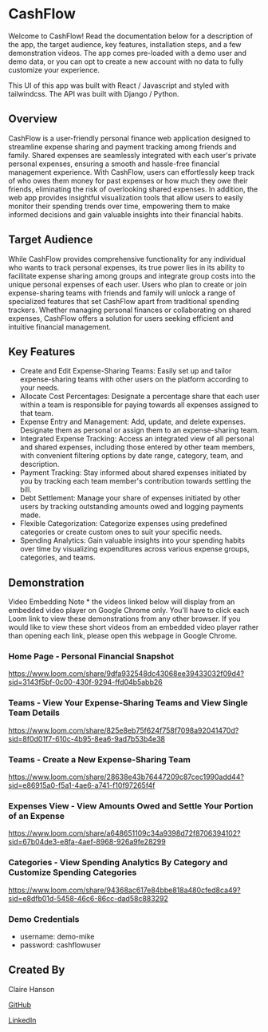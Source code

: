 # CashFlow

Welcome to CashFlow! Read the documentation below for a description of the app, the target audience, key features, installation steps, and a few demonstration videos. The app comes pre-loaded with a demo user and demo data, or you can opt to create a new account with no data to fully customize your experience.

This UI of this app was built with React / Javascript and styled with tailwindcss. The API was built with Django / Python.

## Overview

CashFlow is a user-friendly personal finance web application designed to streamline expense sharing and payment tracking among friends and family. Shared expenses are seamlessly integrated with each user's private personal expenses, ensuring a smooth and hassle-free financial management experience. With CashFlow, users can effortlessly keep track of who owes them money for past expenses or how much they owe their friends, eliminating the risk of overlooking shared expenses. In addition, the web app provides insightful visualization tools that allow users to easily monitor their spending trends over time, empowering them to make informed decisions and gain valuable insights into their financial habits.

## Target Audience

While CashFlow provides comprehensive functionality for any individual who wants to track personal expenses, its true power lies in its ability to facilitate expense sharing among groups and integrate group costs into the unique personal expenses of each user. Users who plan to create or join expense-sharing teams with friends and family will unlock a range of specialized features that set CashFlow apart from traditional spending trackers. Whether managing personal finances or collaborating on shared expenses, CashFlow offers a solution for users seeking efficient and intuitive financial management.

## Key Features

* Create and Edit Expense-Sharing Teams: Easily set up and tailor expense-sharing teams with other users on the platform according to your needs.
* Allocate Cost Percentages: Designate a percentage share that each user within a team is responsible for paying towards all expenses assigned to that team.
* Expense Entry and Management: Add, update, and delete expenses. Designate them as personal or assign them to an expense-sharing team.
* Integrated Expense Tracking: Access an integrated view of all personal and shared expenses, including those entered by other team members, with convenient filtering options by date range, category, team, and description.
* Payment Tracking: Stay informed about shared expenses initiated by you by tracking each team member's contribution towards settling the bill.
* Debt Settlement: Manage your share of expenses initiated by other users by tracking outstanding amounts owed and logging payments made.
* Flexible Categorization: Categorize expenses using predefined categories or create custom ones to suit your specific needs.
* Spending Analytics: Gain valuable insights into your spending habits over time by visualizing expenditures across various expense groups, categories, and teams. 


## Demonstration

Video Embedding Note * the videos linked below will display from an embedded video player on Google Chrome only. You'll have to click each Loom link to view these demonstrations from any other browser. If you would like to view these short videos from an embedded video player rather than opening each link, please open this webpage in Google Chrome. 

### Home Page - Personal Financial Snapshot
https://www.loom.com/share/9dfa932548dc43068ee39433032f09d4?sid=3143f5bf-0c00-430f-9294-ffd04b5abb26

### Teams - View Your Expense-Sharing Teams and View Single Team Details
https://www.loom.com/share/825e8eb75f624f758f7098a92041470d?sid=8f0d01f7-610c-4b95-8ea6-9ad7b53b4e38

### Teams - Create a New Expense-Sharing Team
https://www.loom.com/share/28638e43b76447209c87cec1990add44?sid=e86915a0-f5a1-4ae6-a741-f10f97265f4f

### Expenses View - View Amounts Owed and Settle Your Portion of an Expense
https://www.loom.com/share/a648651109c34a9398d72f8706394102?sid=67b04de3-e8fa-4aef-8968-926a9fe28299

### Categories - View Spending Analytics By Category and Customize Spending Categories
https://www.loom.com/share/94368ac617e84bbe818a480cfed8ca49?sid=e8dfb01d-5458-46c6-86cc-dad58c883292



### Demo Credentials

* username: demo-mike
* password: cashflowuser

## Created By
Claire Hanson

[GitHub](https://github.com/clairecatohanson)

[LinkedIn](https://www.linkedin.com/in/claire-hanson/)
